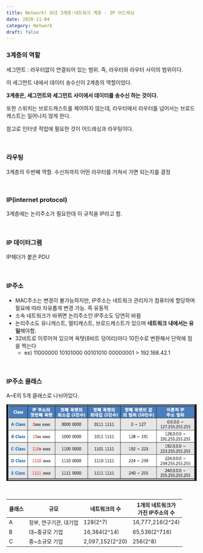 ```yaml
---
title: Network) OSI 3계층:네트워크 계층 - IP 어드레싱
date: 2020-11-04
category: Network
draft: false
---
```


### 3계층의 역할

세그먼트 : 라우터없이 연결되어 있는 범위. 즉, 라우터와 라우터 사이의 범위이다.

이 세그먼트 내에서 데이터 송수신이 2계층의 역할이었다. 

**3계층은, 세그먼트와 세그먼트 사이에서 데이터를 송수신 하는 것이다.**

또한 스위치는 브로드캐스트를 제어하지 않는데, 라우터에서 라우터를 넘어서는 브로드캐스트는 일어나지 않게 한다.

참고로 인터넷 작업에 필요한 것이 어드레싱과 라우팅이다.

<br/>

### 라우팅

3계층의 두번째 역할. 수신처까지 어떤 라우터를 거쳐서 가면 되는지를 결정

<br/>

### IP(internet protocol)

3계층에는 논리주소가 필요한데 이 규칙을 IP라고 함.

<br/>

### IP 데이터그램

IP헤더가 붙은 PDU

<br/>

### IP주소

- MAC주소는 변경이 불가능하지만, IP주소는 네트워크 관리자가 컴퓨터에 할당하며 필요에 따라 자유롭게 변경 가능. 즉 유동적
- 소속 네트워크가 바뀌면 논리주소인 IP주소도 당연히 바뀜
- 논리주소도 유니캐스트, 멀티캐스트, 브로드캐스트가 있으며 **네트워크 내에서는 유일**해야함.
- 32비트로 이루어져 있으며 옥텟(8비트 덩어리)마다 10진수로 변환해서 단락에 점을 찍는다
  - ex) 11000000 10101000 00101010 00000001 > 192.168.42.1

<br/>

### IP주소 클래스

A~E의 5개 클래스로 나뉘어있다.

![image-20201113204340112](layer_3_ip.assets/image-20201113204340112.png)

<br/>

| 클래스 | 규모                   | 네트워크의 수   | 1개의 네트워크가 <br />가진 IP주소의 수 |
| ------ | ---------------------- | --------------- | --------------------------------------- |
| A      | 정부, 연구기관, 대기업 | 128(2^7)        | 16,777,216(2^24)                        |
| B      | 대~중규모 기업         | 16,384(2^14)    | 65,536(2^716)                           |
| C      | 중~소규모 기업         | 2,097,152(2^20) | 256(2^8)                                |

<br/>

